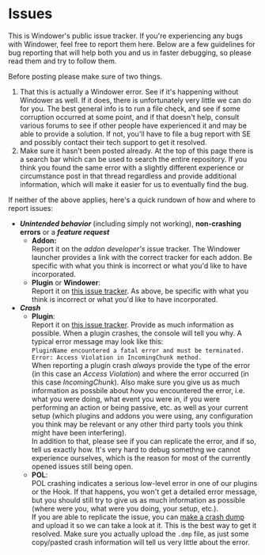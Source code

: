 Issues
======

This is Windower's public issue tracker. If you're experiencing any bugs with Windower, feel free to report them here. Below are a few guidelines for bug reporting that will help both you and us in faster debugging, so please read them and try to follow them.

Before posting please make sure of two things.

1. That this is actually a Windower error. See if it's happening without Windower as well. If it does, there is unfortunately very little we can do for you. The best general info is to run a file check, and see if some corruption occurred at some point, and if that doesn't help, consult various forums to see if other people have experienced it and may be able to provide a solution. If not, you'll have to file a bug report with SE and possibly contact their tech support to get it resolved.
2. Make sure it hasn't been posted already. At the top of this page there is a search bar which can be used to search the entire repository. If you think you found the same error with a slightly different experience or circumstance post in that thread regardless and provide additional information, which will make it easier for us to eventually find the bug.

If neither of the above applies, here's a quick rundown of how and where to report issues:

* ***Unintended behavior*** (including simply not working), **non-crashing errors** or a ***feature request***
  - **Addon:**  
    Report it on the *addon developer's* issue tracker. The Windower launcher provides a link with the correct tracker for each addon. Be specific with what you think is incorrect or what you'd like to have incorporated.
  - **Plugin** or **Windower**:  
    Report it on [this issue tracker](https://github.com/Windower/Issues/issues). As above, be specific with what you think is incorrect or what you'd like to have incorporated.
* ***Crash***
  - **Plugin**:  
    Report it on [this issue tracker](https://github.com/Windower/Issues/issues). Provide as much information as possible. When a plugin crashes, the console will tell you why. A typical error message may look like this:  
    `PluginName encountered a fatal error and must be terminated. Error: Access Violation in IncomingChunk method.`  
    When reporting a plugin crash *always* provide the type of the error (in this case an *Access Violation*) and where the error occurred (in this case *IncomingChunk*). Also make sure you give us as much information as possbile about *how* you encountered the error, i.e. what you were doing, what event you were in, if you were performing an action or being passive, etc. as well as your current setup (which plugins and addons you were using, any configuration you think may be relevant or any other third party tools you think might have been interfering).  
    In addition to that, please see if you can replicate the error, and if so, tell us exactly how. It's very hard to debug somethng we cannot experience ourselves, which is the reason for most of the currently opened issues still being open.
  - **POL**:  
    POL crashing indicates a serious low-level error in one of our plugins or the Hook. If that happens, you won't get a detailed error message, but you should still try to give us as much information as possible (where were you, what were you doing, your setup, etc.).  
    If you are able to replicate the issue, you can [make a crash dump](wiki/Creating-crash-dumps-with-Windbg) and upload it so we can take a look at it. This is the best way to get it resolved. Make sure you actually upload the `.dmp` file, as just some copy/pasted crash information will tell us very little about the error.
